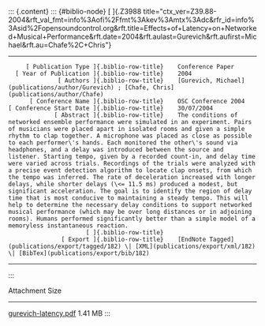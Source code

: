 ::: {.content}
::: {#biblio-node}
[ ]{.Z3988
title="ctx_ver=Z39.88-2004&rft_val_fmt=info%3Aofi%2Ffmt%3Akev%3Amtx%3Adc&rfr_id=info%3Asid%2Fopensoundcontrol.org&rft.title=Effects+of+Latency+on+Networked+Musical+Performance&rft.date=2004&rft.aulast=Gurevich&rft.aufirst=Michael&rft.au=Chafe%2C+Chris"}

  ---------------------------------------------- -- ---------------------------------------------------------------------------------------------------------------------------------------------------------------------------------------------------------------------------------------------------------------------------------------------------------------------------------------------------------------------------------------------------------------------------------------------------------------------------------------------------------------------------------------------------------------------------------------------------------------------------------------------------------------------------------------------------------------------------------------------------------------------------------------------------------------------------------------------------------------------------------------------------------------------------------------------------------------------------------------------------------------------------------------------------------------------------------------------------------------------------------
         [ Publication Type ]{.biblio-row-title}    Conference Paper
      [ Year of Publication ]{.biblio-row-title}    2004
                  [ Authors ]{.biblio-row-title}    [Gurevich, Michael](publications/author/Gurevich) ; [Chafe, Chris](publications/author/Chafe)
          [ Conference Name ]{.biblio-row-title}    OSC Conference 2004
    [ Conference Start Date ]{.biblio-row-title}    30/07/2004
                 [ Abstract ]{.biblio-row-title}    The conditions of networked ensemble performance were simulated in an experiment. Pairs of musicians were placed apart in isolated rooms and given a simple rhythm to clap together. A microphone was placed as close as possible to each performer\'s hands. Each monitored the other\'s sound via headphones, and a delay was introduced between the source and listener. Starting tempo, given by a recorded count-in, and delay time were varied across trials. Recordings of the trials were analyzed with a precise event detection algorithm to locate clap onsets, from which the tempo was inferred. The rate of deceleration increased with longer delays, while shorter delays (\<= 11.5 ms) produced a modest, but significant acceleration. The goal is to identify the region of delay time that is most conducive to maintaining a steady tempo. This will help to determine the necessary delay conditions to support networked musical performance (which may be over long distances or in adjoining rooms). Humans performed significantly better than a simple model of a memoryless instantaneous reaction.
                          [ ]{.biblio-row-title}    
                   [ Export ]{.biblio-row-title}    [EndNote Tagged](publications/export/tagged/182) \| [XML](publications/export/xml/182) \| [BibTex](publications/export/bib/182)
  ---------------------------------------------- -- ---------------------------------------------------------------------------------------------------------------------------------------------------------------------------------------------------------------------------------------------------------------------------------------------------------------------------------------------------------------------------------------------------------------------------------------------------------------------------------------------------------------------------------------------------------------------------------------------------------------------------------------------------------------------------------------------------------------------------------------------------------------------------------------------------------------------------------------------------------------------------------------------------------------------------------------------------------------------------------------------------------------------------------------------------------------------------------------------------------------------------------
:::

  Attachment                                           Size
  ---------------------------------------------------- ---------
  [gurevich-latency.pdf](files/gurevich-latency.pdf)   1.41 MB
:::
